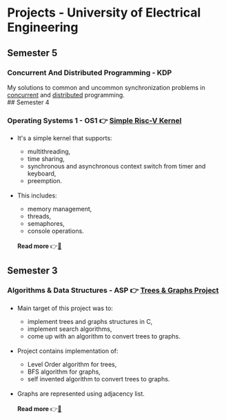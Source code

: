 # Projects - University of Electrical Engineering

## Semester 5

### Concurrent And Distributed Programming - KDP

  <div>
      My solutions to common and uncommon synchronization problems in <a href="https://github.com/matejabogdanovic/University/tree/main/Year3/Semester5/KDP/Concurrent">concurrent</a> and <a href="https://github.com/matejabogdanovic/University/tree/main/Year3/Semester5/KDP/Distributed">distributed</a> programming.
  </div>
## Semester 4

### Operating Systems 1 - OS1 👉 <a href="https://github.com/matejabogdanovic/University/tree/main/Year2/Semester4/OS1/riscv-simple-kernel">Simple Risc-V Kernel</a>

- <div>
      It's a simple kernel that supports:
      <ul>
        <li>multithreading, </li>
        <li>time sharing, </li>
        <li>synchronous and asynchronous context switch from timer and keyboard, </li>
        <li>preemption.</li>
      </ul>
    </div>
    <br>
- <div>
      This includes:
      <ul>
        <li>memory management, </li>
        <li>threads, </li>
        <li>semaphores, </li>
        <li>console operations.</li>
      </ul>
    </div>
    <br>
    <div><strong>Read more </strong>👉<a href="https://github.com/matejabogdanovic/University/blob/main/Year2/Semester4/OS1/riscv-simple-kernel/Projektni%20zadatak%202024.%20v1.0.pdf">📄</a></div>

## Semester 3

### Algorithms & Data Structures - ASP 👉 <a href="https://github.com/matejabogdanovic/University/tree/main/Year2/Semester3/ASP/Trees%20and%20Graphs">Trees & Graphs Project</a>

- <div>
      Main target of this project was to:
      <ul>
        <li>implement trees and graphs structures in C, </li>
        <li>implement search algorithms, </li>
         <li>come up with an algorithm to convert trees to graphs. </li>
      </ul> 
    </div>
    <br>
- <div>
      Project contains implementation of:
      <ul>
        <li>Level Order algorithm for trees, </li>
        <li>BFS algorithm for graphs, </li>
        <li>self invented algorithm to convert trees to graphs. </li>
      </ul> 
    </div>
    <br>
- <div>Graphs are represented using adjacency list. </div>
  <br>
  <div><strong>Read more </strong>👉<a href="https://github.com/matejabogdanovic/University/blob/main/Year2/Semester3/ASP/Trees%20and%20Graphs/13E112ASP_DZ_2324.pdf">📄</a>
  </div>
